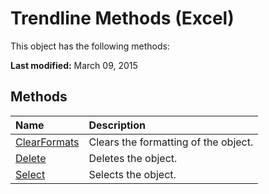 
# Trendline Methods (Excel)
This object has the following methods:

 **Last modified:** March 09, 2015


## Methods



|**Name**|**Description**|
|:-----|:-----|
| [ClearFormats](5519cfa5-4a1f-8880-8f00-a6843a6b57e3.md)|Clears the formatting of the object.|
| [Delete](76b903bc-4d95-d376-f0d0-9b8a52225d22.md)|Deletes the object.|
| [Select](b866a79c-38c1-feb2-e244-31c727e98f46.md)|Selects the object.|
